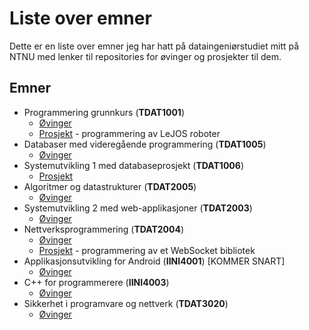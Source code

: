# Liste over emner
Dette er en liste over emner jeg har hatt på dataingeniørstudiet mitt på NTNU med lenker til repositories for øvinger og prosjekter til dem.

## Emner
- Programmering grunnkurs (**TDAT1001**)
  - [Øvinger](https://github.com/Knutakir/Programmering-grunnkurs)
  - [Prosjekt](https://github.com/Knutakir/Legoboys-15) - programmering av LeJOS roboter
- Databaser med videregående programmering (**TDAT1005**)
  - [Øvinger](https://github.com/Knutakir/Databaser-med-videregaaende-programmering)
- Systemutvikling 1 med databaseprosjekt (**TDAT1006**)
  - [Prosjekt](https://github.com/Team14-TheBrogrammers/Systemutviklingsprosjekt)
- Algoritmer og datastrukturer (**TDAT2005**)
  - [Øvinger](https://github.com/Knutakir/Algoritmer-og-datastrukturer)
- Systemutvikling 2 med web-applikasjoner (**TDAT2003**)
  - [Øvinger](https://github.com/Knutakir/Systemutvikling-2)
- Nettverksprogrammering (**TDAT2004**)
  - [Øvinger](https://github.com/Knutakir/Nettverksprogrammering)
  - [Prosjekt](https://github.com/ingunnsund/Python-WebSocket) - programmering av et WebSocket bibliotek
- Applikasjonsutvikling for Android (**IINI4001**) [KOMMER SNART]
  - [Øvinger]()
- C++ for programmerere (**IINI4003**)
  - [Øvinger](https://github.com/Knutakir/Cpp-for-programmerere)
- Sikkerhet i programvare og nettverk (**TDAT3020**)
  - [Øvinger](https://github.com/Knutakir/Sikkerhet-i-programvare-og-nettverk)
